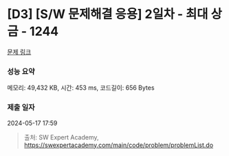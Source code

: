 # [D3] [S/W 문제해결 응용] 2일차 - 최대 상금 - 1244 

[문제 링크](https://swexpertacademy.com/main/code/problem/problemDetail.do?contestProbId=AV15Khn6AN0CFAYD) 

### 성능 요약

메모리: 49,432 KB, 시간: 453 ms, 코드길이: 656 Bytes

### 제출 일자

2024-05-17 17:59



> 출처: SW Expert Academy, https://swexpertacademy.com/main/code/problem/problemList.do